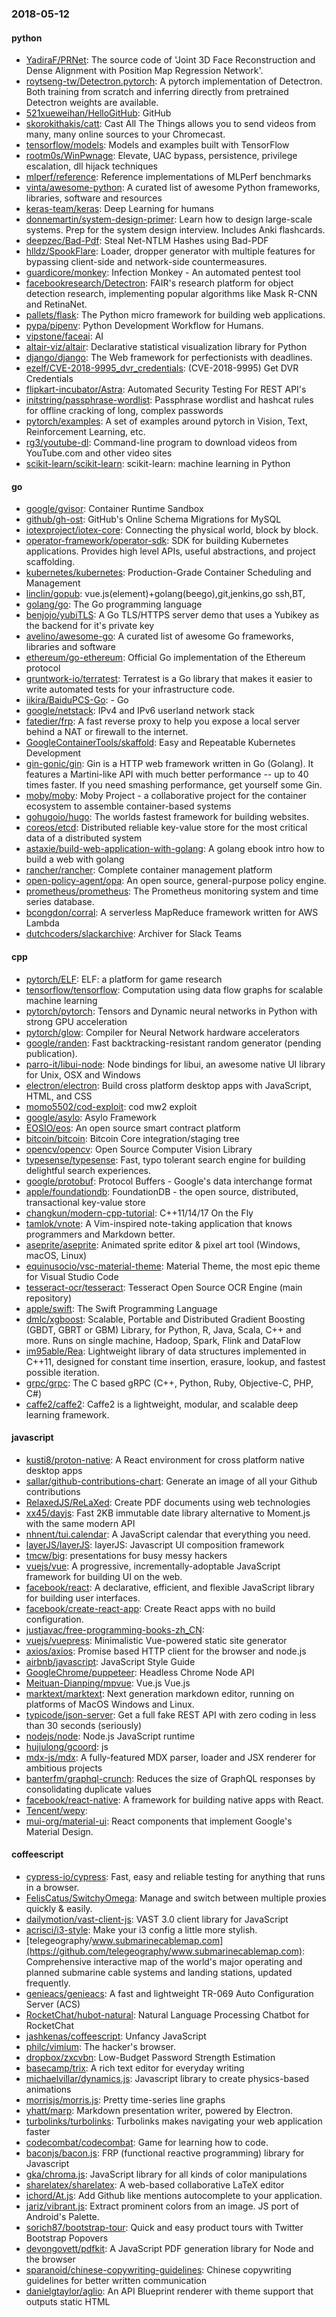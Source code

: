 ### 2018-05-12

#### python
* [YadiraF/PRNet](https://github.com/YadiraF/PRNet): The source code of 'Joint 3D Face Reconstruction and Dense Alignment with Position Map Regression Network'.
* [roytseng-tw/Detectron.pytorch](https://github.com/roytseng-tw/Detectron.pytorch): A pytorch implementation of Detectron. Both training from scratch and inferring directly from pretrained Detectron weights are available.
* [521xueweihan/HelloGitHub](https://github.com/521xueweihan/HelloGitHub):  GitHub 
* [skorokithakis/catt](https://github.com/skorokithakis/catt): Cast All The Things allows you to send videos from many, many online sources to your Chromecast.
* [tensorflow/models](https://github.com/tensorflow/models): Models and examples built with TensorFlow
* [rootm0s/WinPwnage](https://github.com/rootm0s/WinPwnage):  Elevate, UAC bypass, persistence, privilege escalation, dll hijack techniques
* [mlperf/reference](https://github.com/mlperf/reference): Reference implementations of MLPerf benchmarks
* [vinta/awesome-python](https://github.com/vinta/awesome-python): A curated list of awesome Python frameworks, libraries, software and resources
* [keras-team/keras](https://github.com/keras-team/keras): Deep Learning for humans
* [donnemartin/system-design-primer](https://github.com/donnemartin/system-design-primer): Learn how to design large-scale systems. Prep for the system design interview. Includes Anki flashcards.
* [deepzec/Bad-Pdf](https://github.com/deepzec/Bad-Pdf): Steal Net-NTLM Hashes using Bad-PDF
* [hlldz/SpookFlare](https://github.com/hlldz/SpookFlare): Loader, dropper generator with multiple features for bypassing client-side and network-side countermeasures.
* [guardicore/monkey](https://github.com/guardicore/monkey): Infection Monkey - An automated pentest tool
* [facebookresearch/Detectron](https://github.com/facebookresearch/Detectron): FAIR's research platform for object detection research, implementing popular algorithms like Mask R-CNN and RetinaNet.
* [pallets/flask](https://github.com/pallets/flask): The Python micro framework for building web applications.
* [pypa/pipenv](https://github.com/pypa/pipenv): Python Development Workflow for Humans.
* [vipstone/faceai](https://github.com/vipstone/faceai): AI
* [altair-viz/altair](https://github.com/altair-viz/altair): Declarative statistical visualization library for Python
* [django/django](https://github.com/django/django): The Web framework for perfectionists with deadlines.
* [ezelf/CVE-2018-9995_dvr_credentials](https://github.com/ezelf/CVE-2018-9995_dvr_credentials): (CVE-2018-9995) Get DVR Credentials
* [flipkart-incubator/Astra](https://github.com/flipkart-incubator/Astra): Automated Security Testing For REST API's
* [initstring/passphrase-wordlist](https://github.com/initstring/passphrase-wordlist): Passphrase wordlist and hashcat rules for offline cracking of long, complex passwords
* [pytorch/examples](https://github.com/pytorch/examples): A set of examples around pytorch in Vision, Text, Reinforcement Learning, etc.
* [rg3/youtube-dl](https://github.com/rg3/youtube-dl): Command-line program to download videos from YouTube.com and other video sites
* [scikit-learn/scikit-learn](https://github.com/scikit-learn/scikit-learn): scikit-learn: machine learning in Python

#### go
* [google/gvisor](https://github.com/google/gvisor): Container Runtime Sandbox
* [github/gh-ost](https://github.com/github/gh-ost): GitHub's Online Schema Migrations for MySQL
* [iotexproject/iotex-core](https://github.com/iotexproject/iotex-core): Connecting the physical world, block by block.
* [operator-framework/operator-sdk](https://github.com/operator-framework/operator-sdk): SDK for building Kubernetes applications. Provides high level APIs, useful abstractions, and project scaffolding.
* [kubernetes/kubernetes](https://github.com/kubernetes/kubernetes): Production-Grade Container Scheduling and Management
* [linclin/gopub](https://github.com/linclin/gopub): vue.js(element)+golang(beego),git,jenkins,go ssh,BT,
* [golang/go](https://github.com/golang/go): The Go programming language
* [benjojo/yubiTLS](https://github.com/benjojo/yubiTLS): A Go TLS/HTTPS server demo that uses a Yubikey as the backend for it's private key
* [avelino/awesome-go](https://github.com/avelino/awesome-go): A curated list of awesome Go frameworks, libraries and software
* [ethereum/go-ethereum](https://github.com/ethereum/go-ethereum): Official Go implementation of the Ethereum protocol
* [gruntwork-io/terratest](https://github.com/gruntwork-io/terratest): Terratest is a Go library that makes it easier to write automated tests for your infrastructure code.
* [iikira/BaiduPCS-Go](https://github.com/iikira/BaiduPCS-Go):  - Go
* [google/netstack](https://github.com/google/netstack): IPv4 and IPv6 userland network stack
* [fatedier/frp](https://github.com/fatedier/frp): A fast reverse proxy to help you expose a local server behind a NAT or firewall to the internet.
* [GoogleContainerTools/skaffold](https://github.com/GoogleContainerTools/skaffold): Easy and Repeatable Kubernetes Development
* [gin-gonic/gin](https://github.com/gin-gonic/gin): Gin is a HTTP web framework written in Go (Golang). It features a Martini-like API with much better performance -- up to 40 times faster. If you need smashing performance, get yourself some Gin.
* [moby/moby](https://github.com/moby/moby): Moby Project - a collaborative project for the container ecosystem to assemble container-based systems
* [gohugoio/hugo](https://github.com/gohugoio/hugo): The worlds fastest framework for building websites.
* [coreos/etcd](https://github.com/coreos/etcd): Distributed reliable key-value store for the most critical data of a distributed system
* [astaxie/build-web-application-with-golang](https://github.com/astaxie/build-web-application-with-golang): A golang ebook intro how to build a web with golang
* [rancher/rancher](https://github.com/rancher/rancher): Complete container management platform
* [open-policy-agent/opa](https://github.com/open-policy-agent/opa): An open source, general-purpose policy engine.
* [prometheus/prometheus](https://github.com/prometheus/prometheus): The Prometheus monitoring system and time series database.
* [bcongdon/corral](https://github.com/bcongdon/corral):  A serverless MapReduce framework written for AWS Lambda
* [dutchcoders/slackarchive](https://github.com/dutchcoders/slackarchive): Archiver for Slack Teams

#### cpp
* [pytorch/ELF](https://github.com/pytorch/ELF): ELF: a platform for game research
* [tensorflow/tensorflow](https://github.com/tensorflow/tensorflow): Computation using data flow graphs for scalable machine learning
* [pytorch/pytorch](https://github.com/pytorch/pytorch): Tensors and Dynamic neural networks in Python with strong GPU acceleration
* [pytorch/glow](https://github.com/pytorch/glow): Compiler for Neural Network hardware accelerators
* [google/randen](https://github.com/google/randen): Fast backtracking-resistant random generator (pending publication).
* [parro-it/libui-node](https://github.com/parro-it/libui-node): Node bindings for libui, an awesome native UI library for Unix, OSX and Windows
* [electron/electron](https://github.com/electron/electron): Build cross platform desktop apps with JavaScript, HTML, and CSS
* [momo5502/cod-exploit](https://github.com/momo5502/cod-exploit):  cod mw2 exploit
* [google/asylo](https://github.com/google/asylo): Asylo Framework
* [EOSIO/eos](https://github.com/EOSIO/eos): An open source smart contract platform
* [bitcoin/bitcoin](https://github.com/bitcoin/bitcoin): Bitcoin Core integration/staging tree
* [opencv/opencv](https://github.com/opencv/opencv): Open Source Computer Vision Library
* [typesense/typesense](https://github.com/typesense/typesense): Fast, typo tolerant search engine for building delightful search experiences.
* [google/protobuf](https://github.com/google/protobuf): Protocol Buffers - Google's data interchange format
* [apple/foundationdb](https://github.com/apple/foundationdb): FoundationDB - the open source, distributed, transactional key-value store
* [changkun/modern-cpp-tutorial](https://github.com/changkun/modern-cpp-tutorial):  C++11/14/17 On the Fly
* [tamlok/vnote](https://github.com/tamlok/vnote): A Vim-inspired note-taking application that knows programmers and Markdown better.
* [aseprite/aseprite](https://github.com/aseprite/aseprite): Animated sprite editor & pixel art tool (Windows, macOS, Linux)
* [equinusocio/vsc-material-theme](https://github.com/equinusocio/vsc-material-theme): Material Theme, the most epic theme for Visual Studio Code
* [tesseract-ocr/tesseract](https://github.com/tesseract-ocr/tesseract): Tesseract Open Source OCR Engine (main repository)
* [apple/swift](https://github.com/apple/swift): The Swift Programming Language
* [dmlc/xgboost](https://github.com/dmlc/xgboost): Scalable, Portable and Distributed Gradient Boosting (GBDT, GBRT or GBM) Library, for Python, R, Java, Scala, C++ and more. Runs on single machine, Hadoop, Spark, Flink and DataFlow
* [im95able/Rea](https://github.com/im95able/Rea): Lightweight library of data structures implemented in C++11, designed for constant time insertion, erasure, lookup, and fastest possible iteration.
* [grpc/grpc](https://github.com/grpc/grpc): The C based gRPC (C++, Python, Ruby, Objective-C, PHP, C#)
* [caffe2/caffe2](https://github.com/caffe2/caffe2): Caffe2 is a lightweight, modular, and scalable deep learning framework.

#### javascript
* [kusti8/proton-native](https://github.com/kusti8/proton-native): A React environment for cross platform native desktop apps
* [sallar/github-contributions-chart](https://github.com/sallar/github-contributions-chart): Generate an image of all your Github contributions
* [RelaxedJS/ReLaXed](https://github.com/RelaxedJS/ReLaXed): Create PDF documents using web technologies
* [xx45/dayjs](https://github.com/xx45/dayjs): Fast 2KB immutable date library alternative to Moment.js with the same modern API
* [nhnent/tui.calendar](https://github.com/nhnent/tui.calendar): A JavaScript calendar that everything you need.
* [layerJS/layerJS](https://github.com/layerJS/layerJS): layerJS: Javascript UI composition framework
* [tmcw/big](https://github.com/tmcw/big): presentations for busy messy hackers
* [vuejs/vue](https://github.com/vuejs/vue):  A progressive, incrementally-adoptable JavaScript framework for building UI on the web.
* [facebook/react](https://github.com/facebook/react): A declarative, efficient, and flexible JavaScript library for building user interfaces.
* [facebook/create-react-app](https://github.com/facebook/create-react-app): Create React apps with no build configuration.
* [justjavac/free-programming-books-zh_CN](https://github.com/justjavac/free-programming-books-zh_CN):  
* [vuejs/vuepress](https://github.com/vuejs/vuepress):  Minimalistic Vue-powered static site generator
* [axios/axios](https://github.com/axios/axios): Promise based HTTP client for the browser and node.js
* [airbnb/javascript](https://github.com/airbnb/javascript): JavaScript Style Guide
* [GoogleChrome/puppeteer](https://github.com/GoogleChrome/puppeteer): Headless Chrome Node API
* [Meituan-Dianping/mpvue](https://github.com/Meituan-Dianping/mpvue):  Vue.js  Vue.js 
* [marktext/marktext](https://github.com/marktext/marktext): Next generation markdown editor, running on platforms of MacOS Windows and Linux.
* [typicode/json-server](https://github.com/typicode/json-server): Get a full fake REST API with zero coding in less than 30 seconds (seriously)
* [nodejs/node](https://github.com/nodejs/node): Node.js JavaScript runtime 
* [hujiulong/gcoord](https://github.com/hujiulong/gcoord):  js
* [mdx-js/mdx](https://github.com/mdx-js/mdx): A fully-featured MDX parser, loader and JSX renderer for ambitious projects
* [banterfm/graphql-crunch](https://github.com/banterfm/graphql-crunch): Reduces the size of GraphQL responses by consolidating duplicate values
* [facebook/react-native](https://github.com/facebook/react-native): A framework for building native apps with React.
* [Tencent/wepy](https://github.com/Tencent/wepy): 
* [mui-org/material-ui](https://github.com/mui-org/material-ui): React components that implement Google's Material Design.

#### coffeescript
* [cypress-io/cypress](https://github.com/cypress-io/cypress): Fast, easy and reliable testing for anything that runs in a browser.
* [FelisCatus/SwitchyOmega](https://github.com/FelisCatus/SwitchyOmega): Manage and switch between multiple proxies quickly & easily.
* [dailymotion/vast-client-js](https://github.com/dailymotion/vast-client-js): VAST 3.0 client library for JavaScript
* [acrisci/i3-style](https://github.com/acrisci/i3-style): Make your i3 config a little more stylish.
* [telegeography/www.submarinecablemap.com](https://github.com/telegeography/www.submarinecablemap.com): Comprehensive interactive map of the world's major operating and planned submarine cable systems and landing stations, updated frequently.
* [genieacs/genieacs](https://github.com/genieacs/genieacs): A fast and lightweight TR-069 Auto Configuration Server (ACS)
* [RocketChat/hubot-natural](https://github.com/RocketChat/hubot-natural): Natural Language Processing Chatbot for RocketChat
* [jashkenas/coffeescript](https://github.com/jashkenas/coffeescript): Unfancy JavaScript
* [philc/vimium](https://github.com/philc/vimium): The hacker's browser.
* [dropbox/zxcvbn](https://github.com/dropbox/zxcvbn): Low-Budget Password Strength Estimation
* [basecamp/trix](https://github.com/basecamp/trix): A rich text editor for everyday writing
* [michaelvillar/dynamics.js](https://github.com/michaelvillar/dynamics.js): Javascript library to create physics-based animations
* [morrisjs/morris.js](https://github.com/morrisjs/morris.js): Pretty time-series line graphs
* [yhatt/marp](https://github.com/yhatt/marp): Markdown presentation writer, powered by Electron.
* [turbolinks/turbolinks](https://github.com/turbolinks/turbolinks): Turbolinks makes navigating your web application faster
* [codecombat/codecombat](https://github.com/codecombat/codecombat): Game for learning how to code.
* [baconjs/bacon.js](https://github.com/baconjs/bacon.js): FRP (functional reactive programming) library for Javascript
* [gka/chroma.js](https://github.com/gka/chroma.js): JavaScript library for all kinds of color manipulations
* [sharelatex/sharelatex](https://github.com/sharelatex/sharelatex): A web-based collaborative LaTeX editor
* [ichord/At.js](https://github.com/ichord/At.js): Add Github like mentions autocomplete to your application.
* [jariz/vibrant.js](https://github.com/jariz/vibrant.js): Extract prominent colors from an image. JS port of Android's Palette.
* [sorich87/bootstrap-tour](https://github.com/sorich87/bootstrap-tour): Quick and easy product tours with Twitter Bootstrap Popovers
* [devongovett/pdfkit](https://github.com/devongovett/pdfkit): A JavaScript PDF generation library for Node and the browser
* [sparanoid/chinese-copywriting-guidelines](https://github.com/sparanoid/chinese-copywriting-guidelines): Chinese copywriting guidelines for better written communication
* [danielgtaylor/aglio](https://github.com/danielgtaylor/aglio): An API Blueprint renderer with theme support that outputs static HTML
